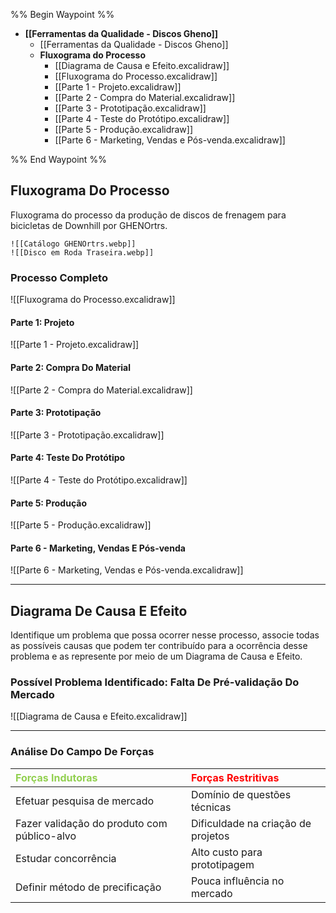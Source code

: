 %% Begin Waypoint %%

- **[[Ferramentas da Qualidade - Discos Gheno]]**
	- [[Ferramentas da Qualidade - Discos Gheno]]
	- **Fluxograma do Processo**
		- [[Diagrama de Causa e Efeito.excalidraw]]
		- [[Fluxograma do Processo.excalidraw]]
		- [[Parte 1 - Projeto.excalidraw]]
		- [[Parte 2 - Compra do Material.excalidraw]]
		- [[Parte 3 - Prototipação.excalidraw]]
		- [[Parte 4 - Teste do Protótipo.excalidraw]]
		- [[Parte 5 - Produção.excalidraw]]
		- [[Parte 6 - Marketing, Vendas e Pós-venda.excalidraw]]

%% End Waypoint %%

## Fluxograma Do Processo

Fluxograma do processo da produção de discos de frenagem para bicicletas de Downhill por GHENOrtrs.

```image-layout-a
![[Catálogo GHENOrtrs.webp]]
![[Disco em Roda Traseira.webp]]
```

### Processo Completo

![[Fluxograma do Processo.excalidraw]]

#### Parte 1: Projeto

![[Parte 1 - Projeto.excalidraw]]

#### Parte 2: Compra Do Material

![[Parte 2 - Compra do Material.excalidraw]]

#### Parte 3: Prototipação

![[Parte 3 - Prototipação.excalidraw]]

#### Parte 4: Teste Do Protótipo

![[Parte 4 - Teste do Protótipo.excalidraw]]

#### Parte 5: Produção

![[Parte 5 - Produção.excalidraw]]

#### Parte 6 - Marketing, Vendas E Pós-venda

![[Parte 6 - Marketing, Vendas e Pós-venda.excalidraw]]

---

## Diagrama De Causa E Efeito

Identifique um problema que possa ocorrer nesse processo, associe todas as possíveis causas que podem ter contribuído para a ocorrência desse problema e as represente por meio de um Diagrama de Causa e Efeito.

### Possível Problema Identificado: Falta De Pré-validação Do Mercado

![[Diagrama de Causa e Efeito.excalidraw]]

---

### Análise Do Campo De Forças

| <span style="color:rgb(146, 208, 80)">Forças Indutoras</span> | <span style="color:rgb(255, 0, 0)">Forças Restritivas</span> |
|:------------------------------------------------------------- |:------------------------------------------------------------ |
| Efetuar pesquisa de mercado                                   | Domínio de questões técnicas                                 |
| Fazer validação do produto com público-alvo                   | Dificuldade na criação de projetos                           |
| Estudar concorrência                                          | Alto custo para prototipagem                                 |
| Definir método de precificação                                | Pouca influência no mercado                                  |
